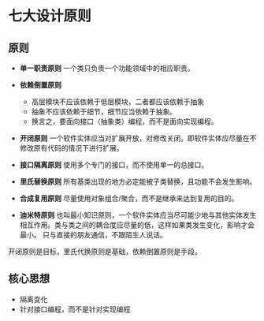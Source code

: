 # 七大设计原则

## 原则

- **单一职责原则**
一个类只负责一个功能领域中的相应职责。
- **依赖倒置原则**
    - 高层模块不应该依赖于低层模块，二者都应该依赖于抽象
    - 抽象不应该依赖于细节，细节应当依赖于抽象。
    - 换言之，要面向接口（抽象类）编程，而不是面向实现编程。
- **开闭原则**
一个软件实体应当对扩展开放，对修改关闭。即软件实体应尽量在不修改原有代码的情况下进行扩展。
- **接口隔离原则**
使用多个专门的接口，而不使用单一的总接口。
- **里氏替换原则**
所有基类出现的地方必定能被子类替换，且功能不会发生影响。
- **合成复用原则**
尽量使用对象组合/聚合，而不是继承来达到复用的目的。

- **迪米特原则**
也叫最小知识原则，一个软件实体应当尽可能少地与其他实体发生相互作用。类与类之间的耦合度应尽量的低，这样如果类发生变化，影响才会最小。
只与直接的朋友通信，不跟陌生人说话。

开闭原则是目标，里氏代换原则是基础，依赖倒置原则是手段。

## 核心思想
- 隔离变化
- 针对接口编程，而不是针对实现编程